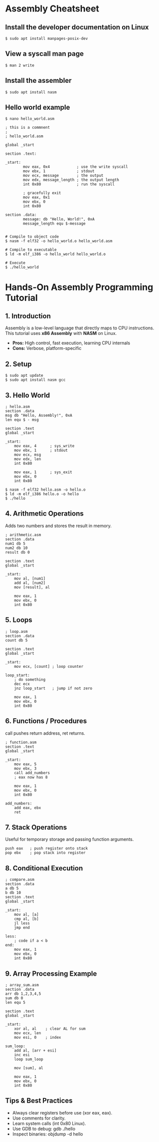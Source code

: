 # Assembly Cheatsheet

## Install the developer documentation on Linux
`$ sudo apt install manpages-posix-dev`

## View a syscall man page
`$ man 2 write`

## Install the assembler
`$ sudo apt install nasm`

## Hello world example

~~~
$ nano hello_world.asm

; this is a commnent
;
; hello_world.asm

global _start

section .text:

_start:
        mov eax, 0x4            ; use the write syscall
        mov ebx, 1              ; stdout
        mov ecx, message        ; the output
        mov edx, message_length ; the output length
        int 0x80                ; run the syscall

        ; gracefully exit
        mov eax, 0x1
        mov ebx, 0
        int 0x80

section .data:
        message: db "Hello, World!", 0xA
        message_length equ $-message


# Compile to object code
$ nasm -f elf32 -o hello_world.o hello_world.asm

# Compile to executable
$ ld -m elf_i386 -o hello_world hello_world.o

# Execute
$ ./hello_world
~~~

# Hands-On Assembly Programming Tutorial

## 1. Introduction
Assembly is a low-level language that directly maps to CPU instructions. This tutorial uses **x86 Assembly** with **NASM** on Linux.

- **Pros:** High control, fast execution, learning CPU internals  
- **Cons:** Verbose, platform-specific  

## 2. Setup

~~~
$ sudo apt update
$ sudo apt install nasm gcc
~~~

## 3. Hello World

~~~
; hello.asm
section .data
msg db "Hello, Assembly!", 0xA
len equ $ - msg

section .text
global _start

_start:
    mov eax, 4      ; sys_write
    mov ebx, 1      ; stdout
    mov ecx, msg
    mov edx, len
    int 0x80

    mov eax, 1      ; sys_exit
    mov ebx, 0
    int 0x80
~~~

~~~
$ nasm -f elf32 hello.asm -o hello.o
$ ld -m elf_i386 hello.o -o hello
$ ./hello
~~~

## 4. Arithmetic Operations

Adds two numbers and stores the result in memory.

~~~
; arithmetic.asm
section .data
num1 db 5
num2 db 10
result db 0

section .text
global _start

_start:
    mov al, [num1]
    add al, [num2]
    mov [result], al

    mov eax, 1
    mov ebx, 0
    int 0x80
~~~

## 5. Loops

~~~
; loop.asm
section .data
count db 5

section .text
global _start

_start:
    mov ecx, [count] ; loop counter

loop_start:
    ; do something
    dec ecx
    jnz loop_start   ; jump if not zero

    mov eax, 1
    mov ebx, 0
    int 0x80
~~~

## 6. Functions / Procedures

call pushes return address, ret returns.

~~~
; function.asm
section .text
global _start

_start:
    mov eax, 5
    mov ebx, 3
    call add_numbers
    ; eax now has 8

    mov eax, 1
    mov ebx, 0
    int 0x80

add_numbers:
    add eax, ebx
    ret
~~~

## 7. Stack Operations

Useful for temporary storage and passing function arguments.

~~~
push eax   ; push register onto stack
pop ebx    ; pop stack into register
~~~

## 8. Conditional Execution

~~~
; compare.asm
section .data
a db 5
b db 10
section .text
global _start

_start:
    mov al, [a]
    cmp al, [b]
    jl less
    jmp end

less:
    ; code if a < b
end:
    mov eax, 1
    mov ebx, 0
    int 0x80
~~~

## 9. Array Processing Example

~~~
; array_sum.asm
section .data
arr db 1,2,3,4,5
sum db 0
len equ 5

section .text
global _start

_start:
    xor al, al    ; clear AL for sum
    mov ecx, len
    mov esi, 0    ; index

sum_loop:
    add al, [arr + esi]
    inc esi
    loop sum_loop

    mov [sum], al

    mov eax, 1
    mov ebx, 0
    int 0x80
~~~

## Tips & Best Practices

- Always clear registers before use (xor eax, eax).
- Use comments for clarity.
- Learn system calls (int 0x80 Linux).
- Use GDB to debug: gdb ./hello
- Inspect binaries: objdump -d hello
